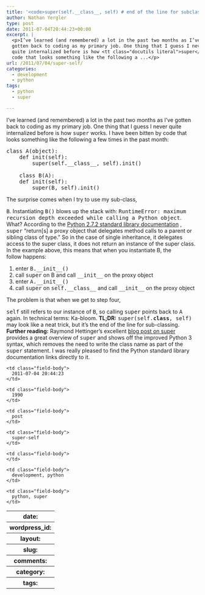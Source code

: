 ```yaml
---
title: '<code>super(self.__class__, self) # end of the line for subclassing</code>'
author: Nathan Yergler
type: post
date: 2011-07-04T20:44:23+00:00
excerpt: |
  <p>I’ve learned (and remembered) a lot in the past two months as I’ve
  gotten back to coding as my primary job. One thing that I guess I never
  quite internalized before is how <tt class="docutils literal">super</tt> works. I have been bitten by
  code that looks something like the following a ...</p>
url: /2011/07/04/super-self/
categories:
  - development
  - python
tags:
  - python
  - super

---
```

I’ve learned (and remembered) a lot in the past two months as I’ve gotten back to coding as my primary job. One thing that I guess I never quite internalized before is how <tt class="docutils literal">super</tt> works. I have been bitten by code that looks something like the following a few times in the past month:

<pre class="literal-block">class A(object):
    def init(self):
        super(self.__class__, self).init()

    class B(A):
    def init(self):
        super(B, self).init()
</pre> The surprise comes when I try to use my sub-class,

<tt class="docutils literal">B</tt>. Instantiating <tt class="docutils literal">B()</tt> blows up the stack with: <tt class="docutils literal">RuntimeError: maximum recursion depth exceeded while calling a Python object</tt>. What? According to the [Python 2.7.2 standard library documentation][1] , <tt class="docutils literal">super</tt> “return[s] a proxy object that delegates method calls to a parent or sibling class of type.” So in the case of single inheritance, it delegates access to the super class, it does not return an instance of the super class. In the example above, this means that when you instantiate B, the follow happens:

<ol class="arabic simple">
  <li>
    enter <tt class="docutils literal">B.__init__()</tt>
  </li>
  <li>
    call <tt class="docutils literal">super</tt> on B and call <tt class="docutils literal">__init__</tt> on the proxy object
  </li>
  <li>
    enter <tt class="docutils literal">A.__init__()</tt>
  </li>
  <li>
    call <tt class="docutils literal">super</tt> on <tt class="docutils literal">self.__class__</tt> and call <tt class="docutils literal">__init__</tt> on the proxy object
  </li>
</ol> The problem is that when we get to step four,

<tt class="docutils literal">self</tt> still refers to our instance of <tt class="docutils literal">B</tt>, so calling <tt class="docutils literal">super</tt> points back to <tt class="docutils literal">A</tt> again. In technical terms: Ka-bloom. **<span class="caps">TL</span>;<span class="caps">DR</span>:** <tt class="docutils literal">super(self.__class__, self)</tt> may look like a neat trick, but it’s the end of the line for sub-classing. **Further reading:** Raymond Hettinger’s excellent [blog post on super][2]  provides a great overview of <tt class="docutils literal">super</tt> and shows off the improved Python 3 syntax, which removes the need to write the class name as part of the <tt class="docutils literal">super</tt> statement. I was really pleased to find the Python standard library documentation links directly to it.

<table class="docutils field-list" frame="void" rules="none">
  <tr class="field">
    <th class="field-name">
      date:
    </th>

    <td class="field-body">
      2011-07-04 20:44:23
    </td>
  </tr>

  <tr class="field">
    <th class="field-name">
      wordpress_id:
    </th>

    <td class="field-body">
      1990
    </td>
  </tr>

  <tr class="field">
    <th class="field-name">
      layout:
    </th>

    <td class="field-body">
      post
    </td>
  </tr>

  <tr class="field">
    <th class="field-name">
      slug:
    </th>

    <td class="field-body">
      super-self
    </td>
  </tr>

  <tr class="field">
    <th class="field-name">
      comments:
    </th>

    <td class="field-body">
    </td>
  </tr>

  <tr class="field">
    <th class="field-name">
      category:
    </th>

    <td class="field-body">
      development, python
    </td>
  </tr>

  <tr class="field">
    <th class="field-name">
      tags:
    </th>

    <td class="field-body">
      python, super
    </td>
  </tr>
</table>

 [1]: http://docs.python.org/library/functions.html#super
 [2]: http://rhettinger.wordpress.com/2011/05/26/super-considered-super/